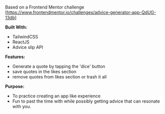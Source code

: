 Based on a Frontend Mentor challenge
[https://www.frontendmentor.io/challenges/advice-generator-app-QdUG-13db]

**Built With:**
- TailwindCSS
- ReactJS
- Advice slip API

**Features:**
- Generate a quote by tapping the 'dice' button
- save quotes in the likes section
- remove quotes from likes section or trash it all

**Purpose:**
- To practice creating an app like experience 
- Fun to past the time with while possibly getting advice that can resonate with you.